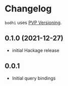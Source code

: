 # Changelog

`bodhi` uses [PVP Versioning](https://pvp.haskell.org).

## 0.1.0 (2021-12-27)
- initial Hackage release

## 0.0.1
- Initial query bindings
